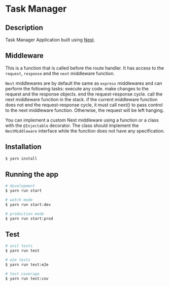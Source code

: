 # Task Manager


## Description
Task Manager Application built using [Nest](http://nestjs.com/).

## Middleware

This is a function that is called before the route handler.
It has access to the `request`, `response` and the `next` middleware function.

`Nest` middlewares are by default the same as `express` middlewares and can perform the following tasks:
    execute any code.
    make changes to the request and the response objects.
    end the request-response cycle.
    call the next middleware function in the stack.
    if the current middleware function does not end the request-response cycle, it must call next() to pass control to the next middleware function. Otherwise, the request will be left hanging.

You can implement a custom Nest middleware using a function or a class with the `@Injectable` decorator. The class should implement the `NestMiddleware` interface while the function does not have any specification.


## Installation

```bash
$ yarn install
```

## Running the app

```bash
# development
$ yarn run start

# watch mode
$ yarn run start:dev

# production mode
$ yarn run start:prod
```

## Test

```bash
# unit tests
$ yarn run test

# e2e tests
$ yarn run test:e2e

# test coverage
$ yarn run test:cov
```